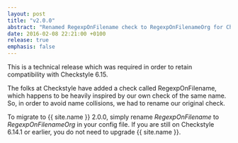 ```yaml
---
layout: post
title: "v2.0.0"
abstract: "Renamed RegexpOnFilename check to RegexpOnFilenameOrg for Checkstyle 6.15 support"
date: 2016-02-08 22:21:00 +0100
release: true
emphasis: false
---
```


This is a technical release which was required in order to retain compatibility with Checkstyle 6.15.<!--break-->

The folks at Checkstyle have added a check called RegexpOnFilename, which happens to be heavily inspired by our own check of the same name. So, in order to avoid name collisions, we had to rename our original check.

To migrate to {{ site.name }} 2.0.0, simply rename *RegexpOnFilename* to *RegexpOnFilenameOrg* in your config file. If you are still on Checkstyle 6.14.1 or earlier, you do not need to upgrade {{ site.name }}.
